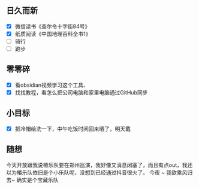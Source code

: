 ## 日久而新
- [x] 微信读书《查尔令十字街84号》
- [x] 纸质阅读《中国地理百科全书1》
- [ ] 骑行
- [ ] 跑步

## 零零碎
- [x] 看obsidian视频学习这个工具、
- [x] 找找教程，看怎么把公司电脑和家里电脑通过GitHub同步

## 小目标
- [x] 把冷帽给洗一下，中午吃饭时间回来晒了，明天戴

## 随想
今天开放跟我说椿乐队要在郑州巡演，我好像又消息闭塞了，而且有点out，我还以为椿乐队依旧是个小乐队呢，没想到已经通过抖音很火了。
今夜 ~ 我欲乘风归去~
确实是个宝藏乐队